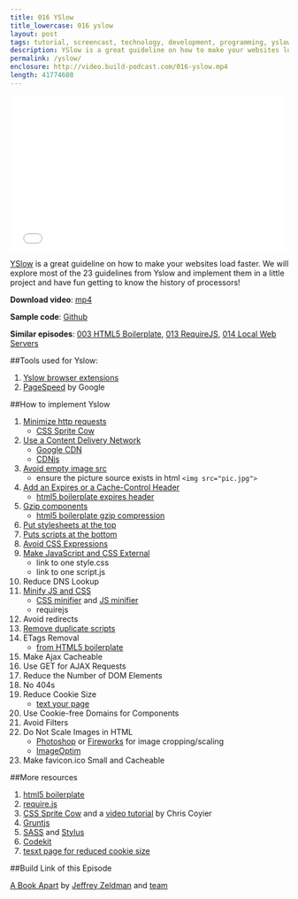 ```yaml
---
title: 016 YSlow
title_lowercase: 016 yslow
layout: post
tags: tutorial, screencast, technology, development, programming, yslow, pagespeed, web performance, html5 boilerplate, minifiy, optimisation, css sprite
description: YSlow is a great guideline on how to make your websites load faster. We will explore most of the 23 guidelines from YSlow and implement them in a little project and have fun getting to know the history of processors!
permalink: /yslow/
enclosure: http://video.build-podcast.com/016-yslow.mp4
length: 41774608
---
```


<div id="video"><iframe src="//player.vimeo.com/video/50831366" width="500" height="281" frameborder="0" webkitallowfullscreen mozallowfullscreen allowfullscreen></iframe></div>

[YSlow](http://yslow.org/) is a great guideline on how to make your websites load faster. We will explore most of the 23 guidelines from Yslow and implement them in a little project and have fun getting to know the history of processors!

<p><strong>Download video</strong>: <a href="http://video.build-podcast.com/016-yslow.mp4" download="build-podcast-016-yslow.mp4">mp4</a></p>

**Sample code**: [Github](https://github.com/sayanee/build-podcast/tree/master/016-yslow)

**Similar episodes**: [003 HTML5 Boilerplate](/html5-boilerplate), [013 RequireJS](/requirejs), [014 Local Web Servers](/local-web-servers)

##Tools used for Yslow:

1. [Yslow browser extensions](http://yslow.org/)
1. [PageSpeed](https://developers.google.com/speed/pagespeed/) by Google

##How to implement Yslow

1. [Minimize http requests](http://developer.yahoo.com/performance/rules.html#num_http)
    - [CSS Sprite Cow](#)
1. [Use a Content Delivery Network](http://developer.yahoo.com/performance/rules.html#cdn)
    - [Google CDN](https://developers.google.com/speed/libraries/devguide)
    - [CDNjs](http://cdnjs.com/)
1. [Avoid empty image src](http://developer.yahoo.com/performance/rules.html#emptysrc)
    - ensure the picture source exists in html `<img src="pic.jpg">`
1. [Add an Expires or a Cache-Control Header](http://developer.yahoo.com/performance/rules.html#expires)
    - [html5 boilerplate expires header](https://github.com/h5bp/html5-boilerplate/blob/master/.htaccess#L190)
1. [Gzip components](http://developer.yahoo.com/performance/rules.html#gzip)
    - [html5 boilerplate gzip compression](https://github.com/h5bp/html5-boilerplate/blob/master/.htaccess#L153)
1. [Put stylesheets at the top](http://developer.yahoo.com/performance/rules.html#css_top)
1. [Puts scripts at the bottom](http://developer.yahoo.com/performance/rules.html#js_bottom)
1. [Avoid CSS Expressions](http://developer.yahoo.com/performance/rules.html#css_expressions)
1. [Make JavaScript and CSS External](http://developer.yahoo.com/performance/rules.html#external)
    - link to one style.css
    - link to one script.js
1. Reduce DNS Lookup
1. [Minify JS and CSS](http://developer.yahoo.com/performance/rules.html#minify)
    - [CSS minifier](http://www.cssminifier.com/) and [JS minifier](http://fmarcia.info/jsmin/test.html)
    - requirejs
1. Avoid redirects
1. [Remove duplicate scripts](http://developer.yahoo.com/performance/rules.html#js_dupes)
1. ETags Removal
    - [from HTML5 boilerplate](https://github.com/h5bp/html5-boilerplate/blob/master/.htaccess#L265)
1. Make Ajax Cacheable
1. Use GET for AJAX Requests
1. Reduce the Number of DOM Elements
1. No 404s
1. Reduce Cookie Size
    - [text your page](http://gtmetrix.com/reduce-cookie-size.html)
1. Use Cookie-free Domains for Components
1. Avoid Filters
1. Do Not Scale Images in HTML
    - [Photoshop](http://www.adobe.com/products/photoshop.html) or [Fireworks](http://www.adobe.com/products/fireworks.html) for image cropping/scaling
    - [ImageOptim](http://www.macupdate.com/app/mac/28766/imageoptim)
1. Make favicon.ico Small and Cacheable


##More resources

1. [html5 boilerplate](https://github.com/h5bp/html5-boilerplate/blob/master/.htaccess#L153)
1. [require.js](http://build-podcast.com/requirejs/)
1. [CSS Sprite Cow](http://www.spritecow.com/) and a [video tutorial](http://css-tricks.com/video-screencasts/105-using-spritecow/) by Chris Coyier
1. [Gruntjs](https://github.com/gruntjs/grunt/blob/master/docs/toc.md)
1. [SASS](http://sass-lang.com/) and [Stylus](http://learnboost.github.com/stylus/)
1. [Codekit](http://incident57.com/codekit/)
1. [tesxt page for reduced cookie size](http://gtmetrix.com/reduce-cookie-size.html)

##Build Link of this Episode

[A Book Apart](http://www.abookapart.com/products/) by [Jeffrey Zeldman](http://twitter.com/zeldman) and [team](http://www.abookapart.com/pages/about)
